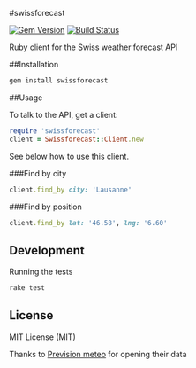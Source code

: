 #swissforecast

[![Gem Version](https://badge.fury.io/rb/swissforecast.svg)](https://badge.fury.io/rb/swissforecast)
[![Build Status](https://travis-ci.org/ghn/swissforecast.svg?branch=master)](https://travis-ci.org/ghn/swissforecast)

Ruby client for the Swiss weather forecast API

##Installation

```bash
gem install swissforecast
```

##Usage

To talk to the API, get a client:

```ruby
require 'swissforecast'
client = Swissforecast::Client.new
```

See below how to use this client.

###Find by city

```ruby
client.find_by city: 'Lausanne'
```

###Find by position

```ruby
client.find_by lat: '46.58', lng: '6.60'
```

## Development

Running the tests

```bash
rake test
```

## License

MIT License (MIT)

Thanks to [Prevision meteo](http://www.prevision-meteo.ch) for opening their data
